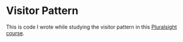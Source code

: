 # Visitor Pattern

This is code I wrote while studying the visitor pattern in this [Pluralsight course](https://app.pluralsight.com/library/courses/c-sharp-design-patterns-visitor/table-of-contents).
